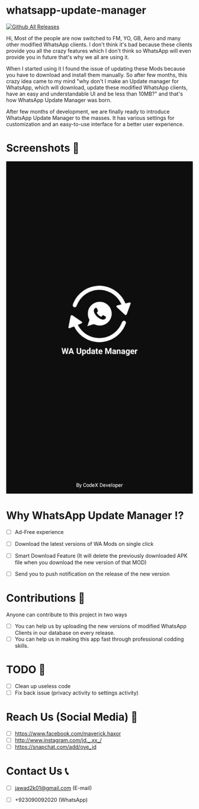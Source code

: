 # whatsapp-update-manager

[![Github All Releases](https://i.ibb.co/59LzqXn/download2.png)](https://firebasestorage.googleapis.com/v0/b/whatsappmanager-46b6c.appspot.com/o/WA%20Update%20Manager_V1.apk?alt=media&token=7fc961e5-b4c9-4b34-a072-a351179f5294)

Hi, Most of the people are now switched to FM, YO, GB, Aero and many other modified WhatsApp clients. I don't think it's bad because these clients provide you all the crazy features which I don't think so WhatsApp will even provide you in future that's why we all are using it.

When I started using it I found the issue of updating these Mods because you have to download and install them manually. So after few months, this crazy idea came to my mind "why don't I make an Update manager for WhatsApp, which will download, update these modified WhatsApp clients, have an easy and understandable UI and be less than 10MB?" and that's how WhatsApp Update Manager was born.

After few months of development, we are finally ready to introduce WhatsApp Update Manager to the masses. It has various settings for customization and an easy-to-use interface for a better user experience.

# Screenshots 📸

![](images/screenshot.gif)

# Why WhatsApp Update Manager ⁉️
- [ ] Ad-Free experience
- [ ] Download the latest versions of WA Mods on single click
- [ ] Smart Download Feature (It will delete the previously downloaded APK file when you download the new version of that MOD)
- [ ] Send you to push notification on the release of the new version


# Contributions 🤝
  Anyone can contribute to this project in two ways
  
- [ ] You can help us by uploading the new versions of modified WhatsApp Clients in our database on every release.
- [ ] You can help us in making this app fast through professional codding skills.

# TODO 📢
- [ ] Clean up useless code
- [ ] Fix back issue (privacy activity to settings activity)

# Reach Us (Social Media) 🚀
  
- [ ] https://www.facebook.com/maverick.haxor
- [ ] http://www.instagram.com/jd._.xx_/
- [ ] https://snapchat.com/add/oye_jd

# Contact Us 📞
  
- [ ] jawad2k01@gmail.com (E-mail)
- [ ] +923090092020 (WhatsApp)


